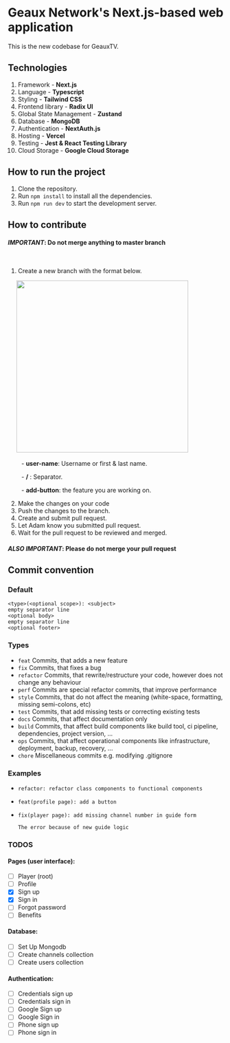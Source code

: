 # Geaux Network's Next.js-based web application

This is the new codebase for GeauxTV.

## Technologies

1. Framework - **Next.js**
2. Language - **Typescript**
3. Styling - **Tailwind CSS**
4. Frontend library - **Radix UI**
5. Global State Management - **Zustand**
6. Database - **MongoDB**
7. Authentication - **NextAuth.js**
8. Hosting - **Vercel**
9. Testing - **Jest & React Testing Library**
10. Cloud Storage - **Google Cloud Storage**

## How to run the project

1. Clone the repository.
2. Run `npm install` to install all the dependencies.
3. Run `npm run dev` to start the development server.

## How to contribute

#### **_IMPORTANT_: Do not merge anything to master branch** 

<br/>

1. Create a new branch with the format below.

&nbsp;&nbsp;&nbsp;&nbsp;  <img src="https://github.com/GagOrderNetwork/geaux-web-next/assets/76563028/db6d880d-036d-4e50-8f0a-938a857ad9f0" width="400"/>

&nbsp;&nbsp;&nbsp;&nbsp;&nbsp;&nbsp;&nbsp;&nbsp;- **user-name**: Username or first & last name.

&nbsp;&nbsp;&nbsp;&nbsp;&nbsp;&nbsp;&nbsp;&nbsp;- **/** : Separator.

&nbsp;&nbsp;&nbsp;&nbsp;&nbsp;&nbsp;&nbsp;&nbsp;- **add-button**: the feature you are working on.
   
2. Make the changes on your code
3. Push the changes to the branch.
4. Create and submit pull request.
5. Let Adam know you submitted pull request.
6. Wait for the pull request to be reviewed and merged.

#### **_ALSO IMPORTANT_: Please do not merge your pull request** 

## **Commit convention**

### **Default**

```
<type>(<optional scope>): <subject>
empty separator line
<optional body>
empty separator line
<optional footer>
```

### **Types**

- `feat` Commits, that adds a new feature
- `fix` Commits, that fixes a bug
- `refactor` Commits, that rewrite/restructure your code, however does not change any behaviour
- `perf` Commits are special refactor commits, that improve performance
- `style` Commits, that do not affect the meaning (white-space, formatting, missing semi-colons, etc)
- `test` Commits, that add missing tests or correcting existing tests
- `docs` Commits, that affect documentation only
- `build` Commits, that affect build components like build tool, ci pipeline, dependencies, project version, ...
- `ops` Commits, that affect operational components like infrastructure, deployment, backup, recovery, ...
- `chore` Miscellaneous commits e.g. modifying .gitignore
  
### **Examples**
- ```
  refactor: refactor class components to functional components
  ```

- ```
  feat(profile page): add a button
  ```

- ```
  fix(player page): add missing channel number in guide form

  The error because of new guide logic
  ```


### TODOS

#### **Pages** (user interface):

- [ ] Player (root)
- [ ] Profile
- [x] Sign up
- [x] Sign in
- [ ] Forgot password
- [ ] Benefits

#### **Database**:

- [ ] Set Up Mongodb
- [ ] Create channels collection
- [ ] Create users collection

#### **Authentication**:

- [ ] Credentials sign up
- [ ] Credentials sign in
- [ ] Google Sign up
- [ ] Google Sign in
- [ ] Phone sign up
- [ ] Phone sign in
